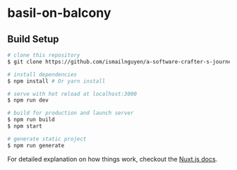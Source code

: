 # basil-on-balcony

## Build Setup

``` bash
# clone this repository
$ git clone https://github.com/ismailnguyen/a-software-crafter-s-journey.git

# install dependencies
$ npm install # Or yarn install

# serve with hot reload at localhost:3000
$ npm run dev

# build for production and launch server
$ npm run build
$ npm start

# generate static project
$ npm run generate
```

For detailed explanation on how things work, checkout the [Nuxt.js docs](https://github.com/nuxt/nuxt.js).
